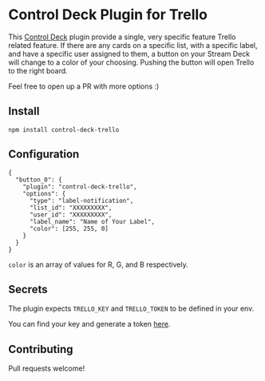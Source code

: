 # Control Deck Plugin for Trello

This [Control Deck](https://github.com/danielmurphy/control-deck) plugin provide a single, very specific feature Trello related feature. If there are any cards on a specific list, with a specific label, and have a specific user assigned to them, a button on your Stream Deck will change to a color of your choosing. Pushing the button will open Trello to the right board.

Feel free to open up a PR with more options :)

## Install

`npm install control-deck-trello`

## Configuration

```
{
  "button_0": {
    "plugin": "control-deck-trello",
    "options": {
      "type": "label-notification",
      "list_id": "XXXXXXXXX",
      "user_id": "XXXXXXXXX",
      "label_name": "Name of Your Label",
      "color": [255, 255, 0]
    }
  }
}
```

`color` is an array of values for R, G, and B respectively.

## Secrets

The plugin expects `TRELLO_KEY` and `TRELLO_TOKEN` to be defined in your env.

You can find your key and generate a token [here](https://trello.com/app-key).

## Contributing

Pull requests welcome!
